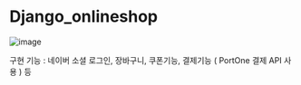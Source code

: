 # Django_onlineshop

![image](https://github.com/Hyunni0/onlineshop/assets/97932296/100c0a16-e103-4461-b144-9c1cea11926a)

구현 기능 : 네이버 소셜 로그인, 장바구니, 쿠폰기능, 결제기능 ( PortOne 결제 API 사용 ) 등
